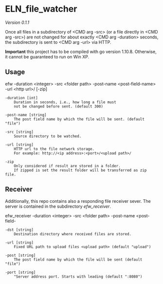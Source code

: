 # ELN_file_watcher
*Version 0.1.1*

Once all files in a subdirectory of &lt;CMD arg -src&gt; 
(or a file directly in &lt;CMD arg -src&gt;) are not changed
for about exactly &lt;CMD arg -duration&gt; seconds, the 
subdirectory is sent to &lt;CMD arg -url&gt; via HTTP.

**Important** this project has to be compiled with go version 1.10.8. Otherwise, it cannot be guaranteed to run on Win XP.

## Usage

efw -duration &lt;integer&gt; -src &lt;folder path&gt; -post-name &lt;post-field-name&gt; -url &lt;http url&gt;/ [-zip]


    -duration [int]
        Duration in seconds, i.e., how long a file must
        not be changed before sent. (default 300)
    
    -post-name [string]
        The post field name by which the file will be sent. (default "file")
    
    -src [string]
        Source directory to be watched.
    
    -url [string]
        HTTP url to the file network storage. 
        For example: http://<ip address>:<port>/<upload path>/
    
    -zip
        Only considered if result are stored in a folder. 
        If zipped is set the result folder will be transferred as zip file.   

## Receiver

Additionally, this repo contains also a responding file receiver sever. The server is contained in the subdirectory *efw_receiver*.

efw_receiver -duration &lt;integer&gt; -src &lt;folder path&gt; -post-name &lt;post-field-

    -dst [string]
        Destination directory where received files are stored.

    -url [string]
        Fixed URL path to upload files <upload path> (default "upload")

    -post [string]
        The post field name by which the file will be sent (default "file")

    -port [string]
        "Server address port. Starts with leading (default ":8080")

  

